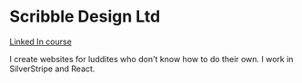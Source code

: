 <h1>Scribble Design Ltd</h1>

<div><a href="https://www.linkedin.com/learning-login/share?account=92735081&forceAccount=false&redirect=https%3A%2F%2Fwww.linkedin.com%2Flearning%2Fgit-workflows%3Ftrk%3Dshare_ent_url%26shareId%3DU5oUE0thQ5KaQjcEM9lW8g%253D%253D">Linked In course</a>
</div>

<div>
  <p>I create websites for luddites who don't know how to do their own. I work in SilverStripe and React.</p>
</div>